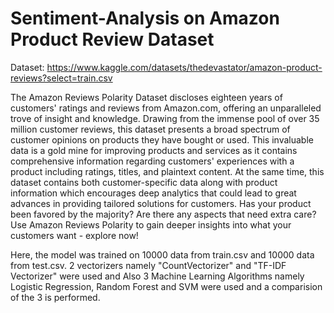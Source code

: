 # Sentiment-Analysis on Amazon Product Review Dataset

Dataset: https://www.kaggle.com/datasets/thedevastator/amazon-product-reviews?select=train.csv

The Amazon Reviews Polarity Dataset discloses eighteen years of customers' ratings and reviews from Amazon.com, offering an unparalleled trove of insight and knowledge. Drawing from the immense pool of over 35 million customer reviews, this dataset presents a broad spectrum of customer opinions on products they have bought or used. This invaluable data is a gold mine for improving products and services as it contains comprehensive information regarding customers' experiences with a product including ratings, titles, and plaintext content. At the same time, this dataset contains both customer-specific data along with product information which encourages deep analytics that could lead to great advances in providing tailored solutions for customers. Has your product been favored by the majority? Are there any aspects that need extra care? Use Amazon Reviews Polarity to gain deeper insights into what your customers want - explore now!

Here, the model was trained on 10000 data from train.csv and 10000 data from test.csv. 2 vectorizers namely "CountVectorizer" and "TF-IDF Vectorizer" were used and Also 3 Machine Learning Algorithms namely Logistic Regression, Random Forest and SVM were used and a comparision of the 3 is performed. 

